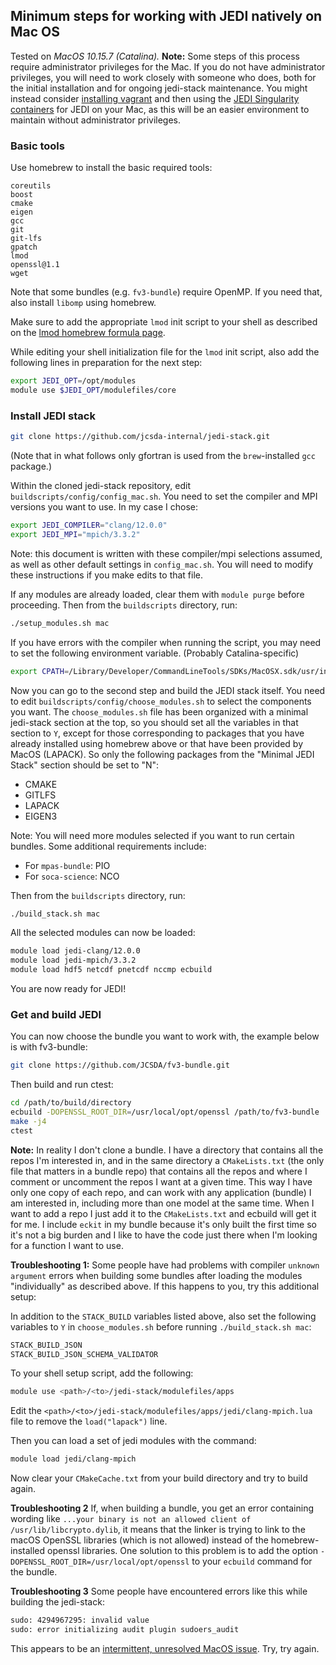 ## Minimum steps for working with JEDI natively on Mac OS

Tested on *MacOS 10.15.7 (Catalina).*
**Note:** Some steps of this process require administrator privileges for the Mac. If you do not have administrator privileges, you will need to work closely with someone who does, both for the initial installation and for ongoing jedi-stack maintenance. You might instead consider [installing vagrant](https://jointcenterforsatellitedataassimilation-jedi-docs.readthedocs-hosted.com/en/latest/using/jedi_environment/vagrant.html) and then using the [JEDI Singularity containers](https://jointcenterforsatellitedataassimilation-jedi-docs.readthedocs-hosted.com/en/latest/using/jedi_environment/singularity.html) for JEDI on your Mac, as this will be an easier environment to maintain without administrator privileges.

### Basic tools

Use homebrew to install the basic required tools:
```
coreutils
boost
cmake
eigen
gcc
git
git-lfs
gpatch
lmod
openssl@1.1
wget
```

Note that some bundles (e.g. `fv3-bundle`) require OpenMP. If you need that, also install `libomp` using homebrew.

Make sure to add the appropriate `lmod` init script to your shell as described on the [lmod homebrew formula page](https://formulae.brew.sh/formula/lmod).

While editing your shell initialization file for the `lmod` init script, also add the following lines in preparation for the next step:
```bash
export JEDI_OPT=/opt/modules
module use $JEDI_OPT/modulefiles/core
```

### Install JEDI stack

```bash
git clone https://github.com/jcsda-internal/jedi-stack.git
```

(Note that in what follows only gfortran is used from the `brew`-installed `gcc` package.)

Within the cloned jedi-stack repository, edit `buildscripts/config/config_mac.sh`. You need to set the compiler and MPI versions you want to use. In my case I chose:

```bash
export JEDI_COMPILER="clang/12.0.0"
export JEDI_MPI="mpich/3.3.2"
```

Note: this document is written with these compiler/mpi selections assumed, as well as other default settings in `config_mac.sh`. You will need to modify these instructions if you make edits to that file.

If any modules are already loaded, clear them with `module purge` before proceeding. Then from the `buildscripts` directory, run:
```bash
./setup_modules.sh mac
```

If you have errors with the compiler when running the script, you may need to set the following environment variable. (Probably Catalina-specific)
```bash
export CPATH=/Library/Developer/CommandLineTools/SDKs/MacOSX.sdk/usr/include/
```

Now you can go to the second step and build the JEDI stack itself. You need to edit `buildscripts/config/choose_modules.sh` to select the components you want. The `choose_modules.sh` file has been organized with a minimal jedi-stack section at the top, so you should set all the variables in that section to `Y`, except for those corresponding to packages that you have already installed using homebrew above or that have been provided by MacOS (LAPACK). So only the following packages from the "Minimal JEDI Stack" section should be set to "N":
- CMAKE
- GITLFS
- LAPACK
- EIGEN3

Note: You will need more modules selected if you want to run certain bundles. Some additional requirements include:
- For `mpas-bundle`: PIO
- For `soca-science`: NCO

Then from the `buildscripts` directory, run:
```bash
./build_stack.sh mac
```

All the selected modules can now be loaded:
```bash
module load jedi-clang/12.0.0
module load jedi-mpich/3.3.2
module load hdf5 netcdf pnetcdf nccmp ecbuild
```

You are now ready for JEDI!

### Get and build JEDI

You can now choose the bundle you want to work with, the example below is with fv3-bundle:
```bash
git clone https://github.com/JCSDA/fv3-bundle.git
```

Then build and run ctest:
```bash
cd /path/to/build/directory
ecbuild -DOPENSSL_ROOT_DIR=/usr/local/opt/openssl /path/to/fv3-bundle
make -j4
ctest
```

**Note:** In reality I don't clone a bundle. I have a directory that contains all the repos I'm interested in, and in the same directory a `CMakeLists.txt` (the only file that matters in a bundle repo) that contains all the repos and where I comment or uncomment the repos I want at a given time. This way I have only one copy of each repo, and can work with any application (bundle) I am interested in, including more than one model at the same time. When I want to add a repo I just add it to the `CMakeLists.txt` and ecbuild will get it for me. I include `eckit` in my bundle because it's only built the first time so it's not a big burden and I like to have the code just there when I'm looking for a function I want to use.

**Troubleshooting 1:** Some people have had problems with compiler `unknown argument` errors when building some bundles after loading
the modules "individually" as described above. If this happens to you, try this additional setup:

In addition to the `STACK_BUILD` variables listed above, also set the following variables to `Y` in `choose_modules.sh`
before running `./build_stack.sh mac`:
```bash
STACK_BUILD_JSON
STACK_BUILD_JSON_SCHEMA_VALIDATOR
```

To your shell setup script, add the following:
```bash
module use <path>/<to>/jedi-stack/modulefiles/apps
```

Edit the `<path>/<to>/jedi-stack/modulefiles/apps/jedi/clang-mpich.lua` file to remove the `load("lapack")` line.

Then you can load a set of jedi modules with the command:
```bash
module load jedi/clang-mpich
```

Now clear your `CMakeCache.txt` from your build directory and try to build again.

**Troubleshooting 2** If, when building a bundle, you get an error containing wording like `...your binary is not an allowed client of /usr/lib/libcrypto.dylib`,
it means that the linker is trying to link to the macOS OpenSSL libraries (which is not allowed) instead of the homebrew-installed openssl libraries.
One solution to this problem is to add the option `-DOPENSSL_ROOT_DIR=/usr/local/opt/openssl` to your `ecbuild` command for the bundle.

**Troubleshooting 3**
Some people have encountered errors like this while building the jedi-stack:
```bash
sudo: 4294967295: invalid value
sudo: error initializing audit plugin sudoers_audit
```
This appears to be an [intermittent, unresolved MacOS issue](https://discussions-cn-prz.apple.com/en/thread/252518458). Try, try again.
